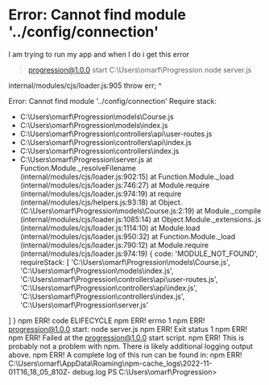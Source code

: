 
# Error: Cannot find module '../config/connection'

I am trying to run my app and when I do i get this error
> progression@1.0.0 start C:\Users\omarf\Progression
> node server.js

internal/modules/cjs/loader.js:905
  throw err;
  ^

Error: Cannot find module '../config/connection'
Require stack:
- C:\Users\omarf\Progression\models\Course.js
- C:\Users\omarf\Progression\models\index.js
- C:\Users\omarf\Progression\controllers\api\user-routes.js
- C:\Users\omarf\Progression\controllers\api\index.js
- C:\Users\omarf\Progression\controllers\index.js
- C:\Users\omarf\Progression\server.js
    at Function.Module._resolveFilename (internal/modules/cjs/loader.js:902:15)
    at Function.Module._load (internal/modules/cjs/loader.js:746:27)
    at Module.require (internal/modules/cjs/loader.js:974:19)
    at require (internal/modules/cjs/helpers.js:93:18)
    at Object.<anonymous> (C:\Users\omarf\Progression\models\Course.js:2:19)
    at Module._compile (internal/modules/cjs/loader.js:1085:14)
    at Object.Module._extensions..js (internal/modules/cjs/loader.js:1114:10)
    at Module.load (internal/modules/cjs/loader.js:950:32)
    at Function.Module._load (internal/modules/cjs/loader.js:790:12)
    at Module.require (internal/modules/cjs/loader.js:974:19) {
  code: 'MODULE_NOT_FOUND',
  requireStack: [
    'C:\\Users\\omarf\\Progression\\models\\Course.js',
    'C:\\Users\\omarf\\Progression\\models\\index.js',
    'C:\\Users\\omarf\\Progression\\controllers\\api\\user-routes.js',
    'C:\\Users\\omarf\\Progression\\controllers\\api\\index.js',
    'C:\\Users\\omarf\\Progression\\controllers\\index.js',
    'C:\\Users\\omarf\\Progression\\server.js'

]
}
npm ERR! code ELIFECYCLE
npm ERR! errno 1
npm ERR! progression@1.0.0 start: node server.js
npm ERR! Exit status 1
npm ERR!
npm ERR! Failed at the progression@1.0.0 start script.
npm ERR! This is probably not a problem with npm. There is likely additional logging
output above.
npm ERR! A complete log of this run can be found in:
npm ERR!     C:\Users\omarf\AppData\Roaming\npm-cache\_logs\2022-11-01T16_18_05_810Z- 
debug.log
PS C:\Users\omarf\Progression>


        